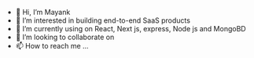 - 👋 Hi, I’m Mayank
- 👀 I’m interested in building end-to-end SaaS products
- 🌱 I’m currently using on React, Next js, express, Node js and MongoBD
- 💞️ I’m looking to collaborate on 
- 📫 How to reach me ...

<!---
mnkp32/mnkp32 is a ✨ special ✨ repository because its `README.md` (this file) appears on your GitHub profile.
You can click the Preview link to take a look at your changes.
--->
